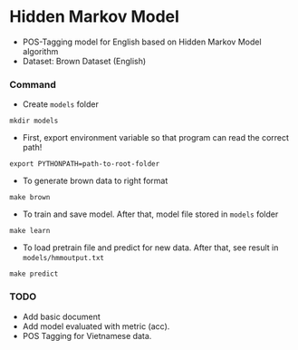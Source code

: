 # Hidden Markov Model

- POS-Tagging model for English based on Hidden Markov Model algorithm
- Dataset: Brown Dataset (English)

### Command

- Create `models` folder

```
mkdir models
```

- First, export environment variable so that program can read the correct path!

```
export PYTHONPATH=path-to-root-folder
```

- To generate brown data to right format

```
make brown
```

- To train and save model. After that, model file stored in `models` folder

```
make learn
```

- To load pretrain file and predict for new data. After that, see result in `models/hmmoutput.txt`

```
make predict
```

### TODO

- Add basic document
- Add model evaluated with metric (acc).
- POS Tagging for Vietnamese data.